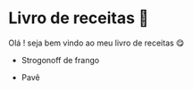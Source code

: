 # Livro de receitas :cake:

Olá ! seja bem vindo ao meu livro de receitas :yum:

- Strogonoff de frango

- Pavê

  